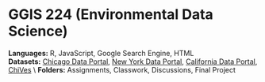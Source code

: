 # GGIS 224 (Environmental Data Science)

**Languages:** R, JavaScript, Google Search Engine, HTML \
**Datasets:** [Chicago Data Portal](https://data.cityofchicago.org/), [New York Data Portal](https://opendata.cityofnewyork.us/), [California Data Portal](https://data.ca.gov/), [ChiVes](https://chichives.com/) \ 
**Folders:** Assignments, Classwork, Discussions, Final Project
